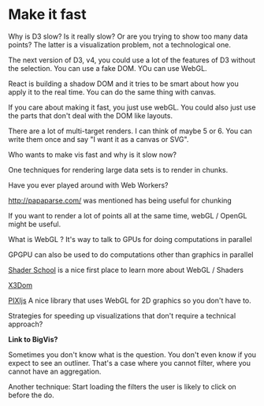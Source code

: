 
# Make it fast

Why is D3 slow? Is it really slow? Or are you trying to show too many data points? The latter is a visualization problem, not a technological one.

The next version of D3, v4, you could use a lot of the features of D3 without the selection. You can use a fake DOM. YOu can use WebGL. 

React is building a shadow DOM and it tries to be smart about how you apply it to the real time. You can do the same thing with canvas.

If you care about making it fast, you just use webGL. You could also just use the parts that don't deal with the DOM like layouts.

There are a lot of multi-target renders. I can think of maybe 5 or 6. You can write them once and say "I want it as a canvas or SVG".

Who wants to make vis fast and why is it slow now?

One techniques for rendering large data sets is to render in chunks.

Have you ever played around with Web Workers?

http://papaparse.com/ was mentioned has being useful for chunking

If you want to render a lot of points all at the same time, webGL / OpenGL might be useful.

What is WebGL ? It's way to talk to GPUs for doing computations in parallel

GPGPU can also be used to do computations other than graphics in parallel

[Shader School](https://github.com/stackgl/shader-school) is a nice first place to learn more about WebGL / Shaders

[X3Dom](http://www.x3dom.org/)

[PIXIjs](http://www.pixijs.com/) A nice library that uses WebGL for 2D graphics so you don't have to.

Strategies for speeding up visualizations that don't require a technical approach?

**Link to BigVis?**

Sometimes you don't know what is the question. You don't even know if you expect to see an outliner. That's a case where you cannot filter, where you cannot have an aggregation.

Another technique: Start loading the filters the user is likely to click on before the do.
